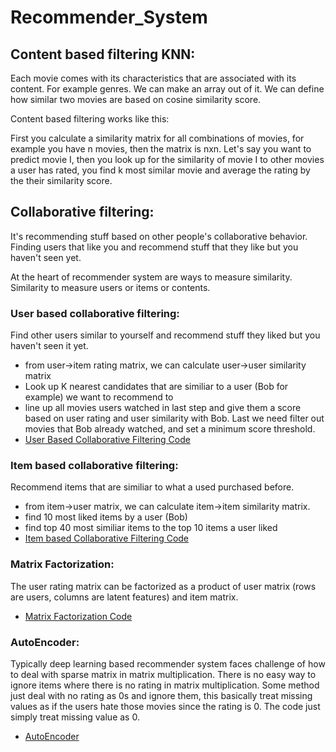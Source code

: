 # Recommender_System

## Content based filtering KNN:

Each movie comes with its characteristics that are associated with its content. For example genres. We can make an array out of it. We can define how similar two movies are based on cosine similarity score.

Content based filtering works like this:

First you calculate a similarity matrix for all combinations of movies, for example you have n movies, then the matrix is nxn.
Let's say you want to predict movie I, then you look up for the similarity of movie I to other movies a user has rated, you find k most similar movie and average the rating by the their similarity score.

## Collaborative filtering:

It's recommending stuff based on other people's collaborative behavior. Finding users that like you and recommend stuff that they like but you haven't seen yet.

At the heart of recommender system are ways to measure similarity. Similarity to measure users or items or contents.

### User based collaborative filtering:

Find other users similar to yourself and recommend stuff they liked but you haven't seen it yet.

  - from user->item rating matrix, we can calculate user->user similarity matrix
  - Look up K nearest candidates that are similiar to a user (Bob for example) we want to recommend to
  - line up all movies users watched in last step and give them a score based on user rating and user similarity with Bob.     Last we need filter out movies that Bob already watched, and set a minimum score threshold.
  - [User Based Collaborative Filtering Code](https://github.com/phoenixdeng2012/Recommender_System/blob/master/User_based_collaborative_filtering.ipynb)

### Item based collaborative filtering:

Recommend items that are similiar to what a used purchased before.

  - from item->user matrix, we can calculate item->item similarity matrix.
  - find 10 most liked items by a user (Bob)
  - find top 40 most similiar items to the top 10 items a user liked
  - [Item based Collaborative Filtering Code](https://github.com/phoenixdeng2012/Recommender_System/blob/master/Item_based_collaborative_filtering.ipynb)
  
 ### Matrix Factorization:
 
 The user rating matrix can be factorized as a product of user matrix (rows are users, columns are latent features) and item matrix.
 
 - [Matrix Factorization Code](https://github.com/phoenixdeng2012/Recommender_System/blob/master/Recommending_System_SVD.ipynb)
 
### AutoEncoder:

Typically deep learning based recommender system faces challenge of how to deal with sparse matrix in matrix multiplication. There is no easy way to ignore items where there is no rating in matrix multiplication. Some method just deal with no rating as 0s and ignore them, this basically treat missing values as if the users hate those movies since the rating is 0. The code just simply treat missing value as 0.

- [AutoEncoder](https://github.com/phoenixdeng2012/Recommender_System/blob/master/AutoEncoder%20Recommender%20System.ipynb)
  

